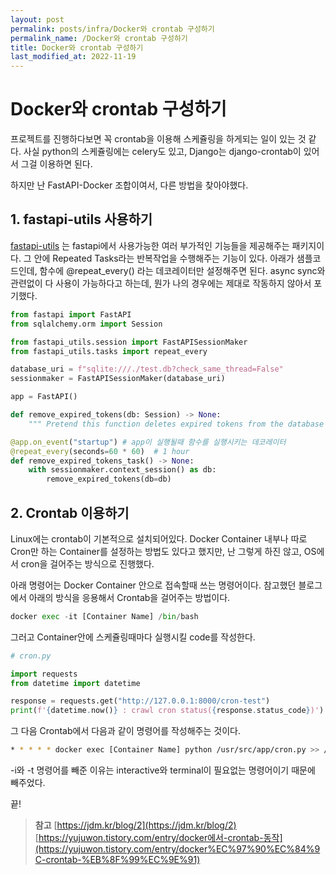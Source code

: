 ```yaml
---
layout: post
permalink: posts/infra/Docker와 crontab 구성하기
permalink_name: /Docker와 crontab 구성하기
title: Docker와 crontab 구성하기
last_modified_at: 2022-11-19
---
```

# Docker와 crontab 구성하기

프로젝트를 진행하다보면 꼭 crontab을 이용해 스케쥴링을 하게되는 일이 있는 것 같다. 사실 python의 스케쥴링에는 celery도 있고, Django는 django-crontab이 있어서 그걸 이용하면 된다. 

하지만 난 FastAPI-Docker 조합이여서, 다른 방법을 찾아야했다.

## 1. fastapi-utils 사용하기

[fastapi-utils](https://fastapi-utils.davidmontague.xyz/) 는 fastapi에서 사용가능한 여러 부가적인 기능들을 제공해주는 패키지이다. 그 안에 Repeated Tasks라는 반복작업을 수행해주는 기능이 있다. 아래가 샘플코드인데, 함수에 @repeat_every() 라는 데코레이터만 설정해주면 된다. async sync와 관련없이 다 사용이 가능하다고 하는데, 뭔가 나의 경우에는 제대로 작동하지 않아서 포기했다.

```python
from fastapi import FastAPI
from sqlalchemy.orm import Session

from fastapi_utils.session import FastAPISessionMaker
from fastapi_utils.tasks import repeat_every

database_uri = f"sqlite:///./test.db?check_same_thread=False"
sessionmaker = FastAPISessionMaker(database_uri)

app = FastAPI()

def remove_expired_tokens(db: Session) -> None:
    """ Pretend this function deletes expired tokens from the database """

@app.on_event("startup") # app이 실행될때 함수를 실행시키는 데코레이터
@repeat_every(seconds=60 * 60)  # 1 hour
def remove_expired_tokens_task() -> None:
    with sessionmaker.context_session() as db:
        remove_expired_tokens(db=db)
```

## 2. Crontab 이용하기

Linux에는 crontab이 기본적으로 설치되어있다. Docker Container 내부나 따로 Cron만 하는 Container를 설정하는 방법도 있다고 했지만, 난 그렇게 하진 않고, OS에서 cron을 걸어주는 방식으로 진행했다.

 아래 명령어는 Docker Container 안으로 접속할때 쓰는 명령어이다. 참고했던 블로그에서 아래의 방식을 응용해서 Crontab을 걸어주는 방법이다.

```python
docker exec -it [Container Name] /bin/bash
```

그러고 Container안에 스케쥴링때마다 실행시킬 code를 작성한다.

```python
# cron.py

import requests
from datetime import datetime

response = requests.get("http://127.0.0.1:8000/cron-test")
print(f'{datetime.now()} : crawl cron status({response.status_code})')
```

그 다음 Crontab에서 다음과 같이 명령어를 작성해주는 것이다.

```bash
* * * * * docker exec [Container Name] python /usr/src/app/cron.py >> /home/ec2-user/cron.log 2>&1
```

-i와 -t 명령어를 빼준 이유는 interactive와 terminal이 필요없는 명령어이기 때문에 빼주었다.

끝!

> **참고**
[https://jdm.kr/blog/2](https://jdm.kr/blog/2)
[https://yujuwon.tistory.com/entry/docker에서-crontab-동작](https://yujuwon.tistory.com/entry/docker%EC%97%90%EC%84%9C-crontab-%EB%8F%99%EC%9E%91)
>